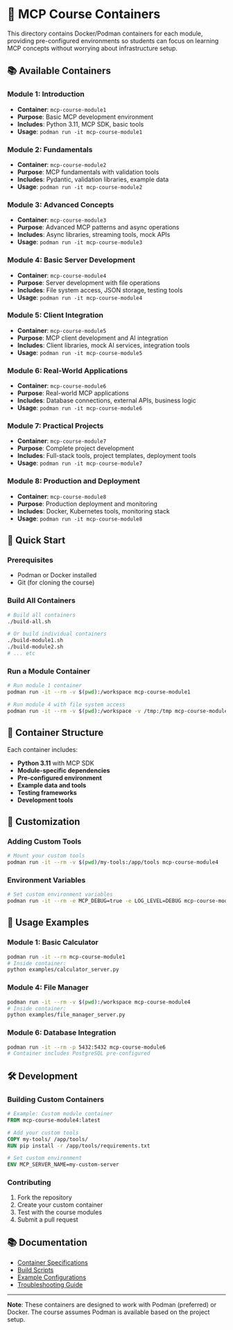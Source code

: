 # 🐳 MCP Course Containers

This directory contains Docker/Podman containers for each module, providing pre-configured environments so students can focus on learning MCP concepts without worrying about infrastructure setup.

## 📚 Available Containers

### Module 1: Introduction
- **Container**: `mcp-course-module1`
- **Purpose**: Basic MCP development environment
- **Includes**: Python 3.11, MCP SDK, basic tools
- **Usage**: `podman run -it mcp-course-module1`

### Module 2: Fundamentals  
- **Container**: `mcp-course-module2`
- **Purpose**: MCP fundamentals with validation tools
- **Includes**: Pydantic, validation libraries, example data
- **Usage**: `podman run -it mcp-course-module2`

### Module 3: Advanced Concepts
- **Container**: `mcp-course-module3`
- **Purpose**: Advanced MCP patterns and async operations
- **Includes**: Async libraries, streaming tools, mock APIs
- **Usage**: `podman run -it mcp-course-module3`

### Module 4: Basic Server Development
- **Container**: `mcp-course-module4`
- **Purpose**: Server development with file operations
- **Includes**: File system access, JSON storage, testing tools
- **Usage**: `podman run -it mcp-course-module4`

### Module 5: Client Integration
- **Container**: `mcp-course-module5`
- **Purpose**: MCP client development and AI integration
- **Includes**: Client libraries, mock AI services, integration tools
- **Usage**: `podman run -it mcp-course-module5`

### Module 6: Real-World Applications
- **Container**: `mcp-course-module6`
- **Purpose**: Real-world MCP applications
- **Includes**: Database connections, external APIs, business logic
- **Usage**: `podman run -it mcp-course-module6`

### Module 7: Practical Projects
- **Container**: `mcp-course-module7`
- **Purpose**: Complete project development
- **Includes**: Full-stack tools, project templates, deployment tools
- **Usage**: `podman run -it mcp-course-module7`

### Module 8: Production and Deployment
- **Container**: `mcp-course-module8`
- **Purpose**: Production deployment and monitoring
- **Includes**: Docker, Kubernetes tools, monitoring stack
- **Usage**: `podman run -it mcp-course-module8`

## 🚀 Quick Start

### Prerequisites
- Podman or Docker installed
- Git (for cloning the course)

### Build All Containers
```bash
# Build all containers
./build-all.sh

# Or build individual containers
./build-module1.sh
./build-module2.sh
# ... etc
```

### Run a Module Container
```bash
# Run module 1 container
podman run -it --rm -v $(pwd):/workspace mcp-course-module1

# Run module 4 with file system access
podman run -it --rm -v $(pwd):/workspace -v /tmp:/tmp mcp-course-module4
```

## 📁 Container Structure

Each container includes:
- **Python 3.11** with MCP SDK
- **Module-specific dependencies**
- **Pre-configured environment**
- **Example data and tools**
- **Testing frameworks**
- **Development tools**

## 🔧 Customization

### Adding Custom Tools
```bash
# Mount your custom tools
podman run -it --rm -v $(pwd)/my-tools:/app/tools mcp-course-module4
```

### Environment Variables
```bash
# Set custom environment variables
podman run -it --rm -e MCP_DEBUG=true -e LOG_LEVEL=DEBUG mcp-course-module4
```

## 📖 Usage Examples

### Module 1: Basic Calculator
```bash
podman run -it --rm mcp-course-module1
# Inside container:
python examples/calculator_server.py
```

### Module 4: File Manager
```bash
podman run -it --rm -v $(pwd):/workspace mcp-course-module4
# Inside container:
python examples/file_manager_server.py
```

### Module 6: Database Integration
```bash
podman run -it --rm -p 5432:5432 mcp-course-module6
# Container includes PostgreSQL pre-configured
```

## 🛠️ Development

### Building Custom Containers
```dockerfile
# Example: Custom module container
FROM mcp-course-module4:latest

# Add your custom tools
COPY my-tools/ /app/tools/
RUN pip install -r /app/tools/requirements.txt

# Set custom environment
ENV MCP_SERVER_NAME=my-custom-server
```

### Contributing
1. Fork the repository
2. Create your custom container
3. Test with the course modules
4. Submit a pull request

## 📚 Documentation

- [Container Specifications](specs/)
- [Build Scripts](scripts/)
- [Example Configurations](examples/)
- [Troubleshooting Guide](troubleshooting.md)

---

**Note**: These containers are designed to work with Podman (preferred) or Docker. The course assumes Podman is available based on the project setup.
